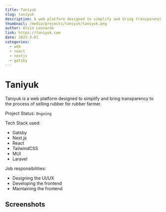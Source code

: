 ```yaml
---
title: Taniyuk
slug: taniyuk
description: A web platform designed to simplify and bring transparency to the process of selling rubber for rubber farmer.
thumbnail: /media/projects/taniyuk/taniyuk.png
author: Alvin Leonardo
link: https://taniyuk.com
date: 2022-3-01
categories:
  - web
  - react
  - nextjs
  - gatsby
---
```


# Taniyuk

Taniyuk is a web platform designed to simplify and bring transparency to the process of selling rubber for rubber farmer.

Project Status: `Ongoing`

Tech Stack used:
* Gatsby
* Next.js
* React
* TailwindCSS
* MUI
* Laravel

Job responsibilities:
* Designing the UI/UX
* Developing the frontend
* Maintaining the frontend

## Screenshots

